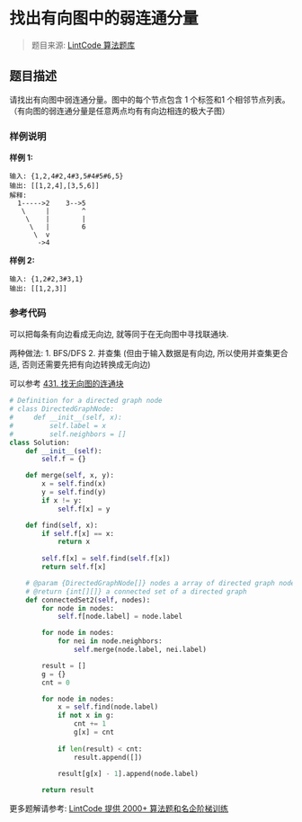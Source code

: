 # 找出有向图中的弱连通分量
 > 题目来源: [LintCode 算法题库](https://www.lintcode.com/problem/find-the-weak-connected-component-in-the-directed-graph/?utm_source=sc-github-wzz)
 ## 题目描述
 请找出有向图中弱连通分量。图中的每个节点包含 1 个标签和1 个相邻节点列表。（有向图的弱连通分量是任意两点均有有向边相连的极大子图）
 ### 样例说明
 **样例 1:**

```
输入: {1,2,4#2,4#3,5#4#5#6,5}
输出: [[1,2,4],[3,5,6]]
解释: 
  1----->2    3-->5
   \     |        ^
    \    |        |
     \   |        6
      \  v
       ->4
```

**样例 2:**

```
输入: {1,2#2,3#3,1}
输出: [[1,2,3]]
```
 ### 参考代码
 可以把每条有向边看成无向边, 就等同于在无向图中寻找联通块. 

两种做法: 1. BFS/DFS 2. 并查集 (但由于输入数据是有向边, 所以使用并查集更合适, 否则还需要先把有向边转换成无向边)

可以参考 [431. 找无向图的连通块](https://www.lintcode.com/problem/connected-component-in-undirected-graph/description)
```python
# Definition for a directed graph node
# class DirectedGraphNode:
#     def __init__(self, x):
#         self.label = x
#         self.neighbors = []
class Solution:
    def __init__(self):
        self.f = {}

    def merge(self, x, y):
        x = self.find(x)
        y = self.find(y)
        if x != y:
            self.f[x] = y

    def find(self, x):
        if self.f[x] == x:
            return x
        
        self.f[x] = self.find(self.f[x])
        return self.f[x]

    # @param {DirectedGraphNode[]} nodes a array of directed graph node
    # @return {int[][]} a connected set of a directed graph
    def connectedSet2(self, nodes):
        for node in nodes:
            self.f[node.label] = node.label

        for node in nodes:
            for nei in node.neighbors:
                self.merge(node.label, nei.label)

        result = []
        g = {}
        cnt = 0

        for node in nodes:
            x = self.find(node.label)
            if not x in g:
                cnt += 1
                g[x] = cnt
            
            if len(result) < cnt:
                result.append([])
        
            result[g[x] - 1].append(node.label)

        return result
```
 更多题解请参考: [LintCode 提供 2000+ 算法题和名企阶梯训练](https://www.lintcode.com/problem/?utm_source=sc-github-wzz)